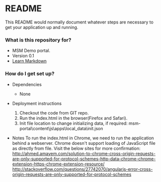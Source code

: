 # README #

This README would normally document whatever steps are necessary to get your application up and running.

### What is this repository for? ###

* MSM Demo portal.
* Version 0.1
* [Learn Markdown](https://bitbucket.org/tutorials/markdowndemo)

### How do I get set up? ###
* Dependencies
    - None
* Deployment instructions
    1. Checkout the code from GIT repo.
    2. Run the index.html in the browser(Firefox and Safari).
    3. Init file location to change initializing data, if required:
       msm-portal\content\js\apps\local_data\init.json
       
* Notes
    To run the index.html in Chrome, we need to run the application behind a webserver.
    Chrome doesn't support loading of JavaScript file as directly from file.
    Visit the below sites for more confirmation:
    http://ahmed.amayem.com/solution-to-chrome-cross-origin-requests-are-only-supported-for-protocol-schemes-http-data-chrome-chrome-extension-https-chrome-extension-resource/
    http://stackoverflow.com/questions/27742070/angularjs-error-cross-origin-requests-are-only-supported-for-protocol-schemes
